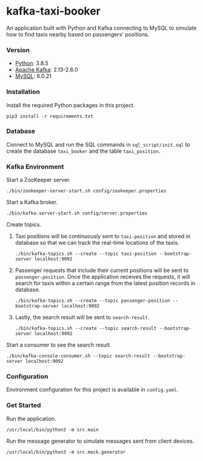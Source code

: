 # kafka-taxi-booker
An application built with Python and Kafka connecting to MySQL to simulate how to find taxis nearby based on passengers' positions.

### Version
- [Python](https://www.python.org/): 3.8.5
- [Apache Kafka](https://kafka.apache.org/): 2.13-2.6.0
- [MySQL](https://www.mysql.com/): 8.0.21

### Installation
Install the required Python packages in this project.
```
pip3 install -r requirements.txt
```

### Database
Connect to MySQL and run the SQL commands in `sql_script/init.sql` to create the database `taxi_booker` and the table `taxi_position`.

### Kafka Environment
Start a ZooKeeper server.
```
./bin/zookeeper-server-start.sh config/zookeeper.properties
```

Start a Kafka broker.
```
./bin/kafka-server-start.sh config/server.properties
```

Create topics.

1. Taxi positions will be continuously sent to `taxi-position` and stored in database so that we can track the real-time locations of the taxis.
    ```
    ./bin/kafka-topics.sh --create --topic taxi-position --bootstrap-server localhost:9092
    ```

2. Passenger requests that include their current positions will be sent to `passenger-position`. Once the application receives the requests, it will search for taxis within a certain range from the latest position records in database.
    ```
    ./bin/kafka-topics.sh --create --topic passenger-position --bootstrap-server localhost:9092
    ```

3. Lastly, the search result will be sent to `search-result`.
    ```
    ./bin/kafka-topics.sh --create --topic search-result --bootstrap-server localhost:9092
    ```

Start a consumer to see the search result.
```
./bin/kafka-console-consumer.sh --topic search-result --bootstrap-server localhost:9092
```

### Configuration
Environment configuration for this project is available in `config.yaml`.

### Get Started
Run the application.
```
/usr/local/bin/python3 -m src.main
```

Run the message generator to simulate messages sent from client devices.
```
/usr/local/bin/python3 -m src.mock.generator
```